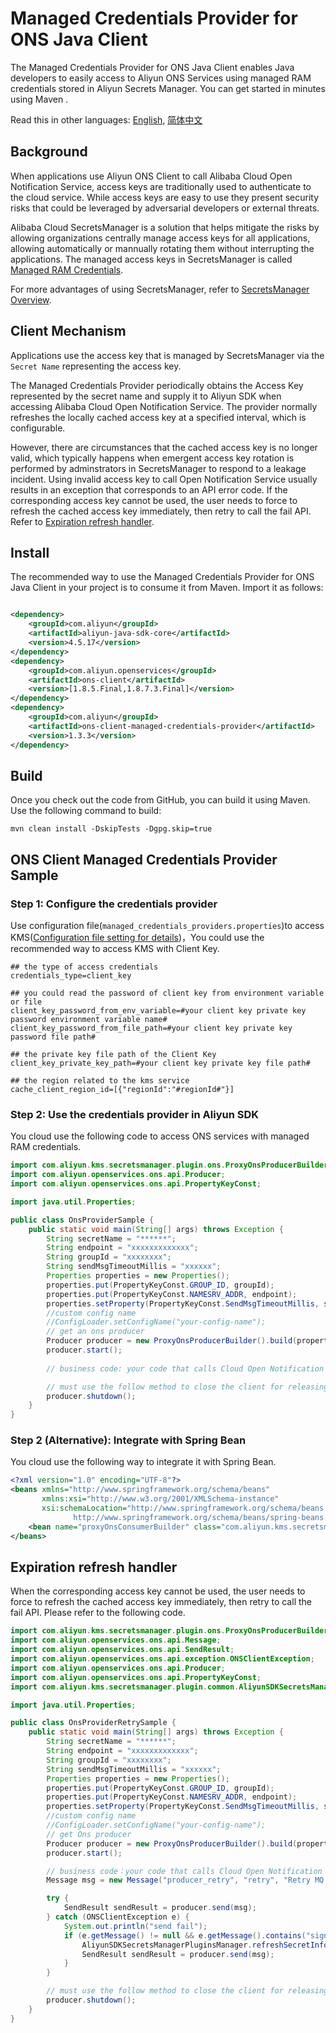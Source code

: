 # Managed Credentials Provider for ONS Java Client 

The Managed Credentials Provider for ONS Java Client enables Java developers to easily access to Aliyun ONS Services using managed RAM credentials stored in Aliyun Secrets Manager. You can get started in minutes using Maven .

Read this in other languages: [English](README.md), [简体中文](README.zh-cn.md)

## Background
When applications use Aliyun ONS Client to call Alibaba Cloud Open Notification Service, access keys are traditionally used to authenticate to the cloud service. While access keys are easy to use they present security risks that could be leveraged by adversarial developers or external threats.

Alibaba Cloud SecretsManager is a solution that helps mitigate the risks by allowing organizations centrally manage access keys for all applications, allowing automatically or mannually rotating them without interrupting the applications. The managed access keys in SecretsManager is called [Managed RAM Credentials](https://www.alibabacloud.com/help/doc-detail/212421.htm).

For more advantages of using SecretsManager, refer to [SecretsManager Overview](https://www.alibabacloud.com/help/doc-detail/152001.htm).

## Client Mechanism
Applications use the access key that is managed by SecretsManager via the `Secret Name` representing the access key.

The Managed Credentials Provider periodically obtains the Access Key represented by the secret name and supply it to Aliyun SDK when accessing Alibaba Cloud Open Notification Service. The provider normally refreshes the locally cached access key at a specified interval, which is configurable.

However, there are circumstances that the cached access key is no longer valid, which typically happens when emergent access key rotation is performed by adminstrators in SecretsManager to respond to a leakage incident. Using invalid access key to call Open Notification Service usually results in an exception that corresponds to an API error code. If the corresponding access key cannot be used, the user needs to force to refresh the cached access key immediately, then retry to call the fail API. Refer to [Expiration refresh handler](#expiration-refresh-handler).


## Install

The recommended way to use the Managed Credentials Provider for ONS Java Client in your project is to consume it from Maven. Import it as follows:

```XML

<dependency>
    <groupId>com.aliyun</groupId>
    <artifactId>aliyun-java-sdk-core</artifactId>
    <version>4.5.17</version>
</dependency>
<dependency>
    <groupId>com.aliyun.openservices</groupId>
    <artifactId>ons-client</artifactId>
    <version>[1.8.5.Final,1.8.7.3.Final]</version>
</dependency>
<dependency>
    <groupId>com.aliyun</groupId>
    <artifactId>ons-client-managed-credentials-provider</artifactId>
    <version>1.3.3</version>
</dependency>

```

## Build

Once you check out the code from GitHub, you can build it using Maven. Use the following command to build:

```
mvn clean install -DskipTests -Dgpg.skip=true
```

## ONS Client Managed Credentials Provider Sample

### Step 1: Configure the credentials provider

Use configuration file(`managed_credentials_providers.properties`)to access
KMS([Configuration file setting for details](../../README_config.md))，You could use the recommended way to access KMS with Client Key.

```properties
## the type of access credentials
credentials_type=client_key

## you could read the password of client key from environment variable or file
client_key_password_from_env_variable=#your client key private key password environment variable name#
client_key_password_from_file_path=#your client key private key password file path#

## the private key file path of the Client Key
client_key_private_key_path=#your client key private key file path#

## the region related to the kms service
cache_client_region_id=[{"regionId":"#regionId#"}]
```

### Step 2: Use the credentials provider in Aliyun SDK

You cloud use the following code to access ONS services with managed RAM credentials.

```Java
import com.aliyun.kms.secretsmanager.plugin.ons.ProxyOnsProducerBuilder;
import com.aliyun.openservices.ons.api.Producer;
import com.aliyun.openservices.ons.api.PropertyKeyConst;

import java.util.Properties;

public class OnsProviderSample {
    public static void main(String[] args) throws Exception {
        String secretName = "******";
        String endpoint = "xxxxxxxxxxxxx";
        String groupId = "xxxxxxxx";
        String sendMsgTimeoutMillis = "xxxxxx";
        Properties properties = new Properties();
        properties.put(PropertyKeyConst.GROUP_ID, groupId);
        properties.put(PropertyKeyConst.NAMESRV_ADDR, endpoint);
        properties.setProperty(PropertyKeyConst.SendMsgTimeoutMillis, sendMsgTimeoutMillis);
        //custom config name
        //ConfigLoader.setConfigName("your-config-name");
        // get an ons producer
        Producer producer = new ProxyOnsProducerBuilder().build(properties, secretName);
        producer.start();
        
        // business code: your code that calls Cloud Open Notification Service

        // must use the follow method to close the client for releasing provider resource
        producer.shutdown();
    }
}
```

### Step 2 (Alternative): Integrate with Spring Bean

You cloud use the following way to integrate it with Spring Bean.

```XML
<?xml version="1.0" encoding="UTF-8"?>
<beans xmlns="http://www.springframework.org/schema/beans"
       xmlns:xsi="http://www.w3.org/2001/XMLSchema-instance"
       xsi:schemaLocation="http://www.springframework.org/schema/beans
              http://www.springframework.org/schema/beans/spring-beans.xsd">
    <bean name="proxyOnsConsumerBuilder" class="com.aliyun.kms.secretsmanager.plugin.ons.ProxyOnsConsumerBuilder" />
</beans>

```
## Expiration refresh handler

When the corresponding access key cannot be used, the user needs to force to refresh the cached access key immediately, then retry to call the fail API. Please refer to the following code.

```Java
import com.aliyun.kms.secretsmanager.plugin.ons.ProxyOnsProducerBuilder;
import com.aliyun.openservices.ons.api.Message;
import com.aliyun.openservices.ons.api.SendResult;
import com.aliyun.openservices.ons.api.exception.ONSClientException;
import com.aliyun.openservices.ons.api.Producer;
import com.aliyun.openservices.ons.api.PropertyKeyConst;
import com.aliyun.kms.secretsmanager.plugin.common.AliyunSDKSecretsManagerPluginsManager;

import java.util.Properties;

public class OnsProviderRetrySample {
    public static void main(String[] args) throws Exception {
        String secretName = "******";
        String endpoint = "xxxxxxxxxxxxx";
        String groupId = "xxxxxxxx";
        String sendMsgTimeoutMillis = "xxxxxx";
        Properties properties = new Properties();
        properties.put(PropertyKeyConst.GROUP_ID, groupId);
        properties.put(PropertyKeyConst.NAMESRV_ADDR, endpoint);
        properties.setProperty(PropertyKeyConst.SendMsgTimeoutMillis, sendMsgTimeoutMillis);
        //custom config name
        //ConfigLoader.setConfigName("your-config-name");
        // get Ons producer
        Producer producer = new ProxyOnsProducerBuilder().build(properties, secretName);
        producer.start();

        // business code：your code that calls Cloud Open Notification Service
        Message msg = new Message("producer_retry", "retry", "Retry MQ producer".getBytes());

        try {
            SendResult sendResult = producer.send(msg);
        } catch (ONSClientException e) {
            System.out.println("send fail");
            if (e.getMessage() != null && e.getMessage().contains("signature validate failed")) {
                AliyunSDKSecretsManagerPluginsManager.refreshSecretInfo(secretName);
                SendResult sendResult = producer.send(msg);
            }
        }

        // must use the follow method to close the client for releasing provider resource
        producer.shutdown();
    }
}
```
